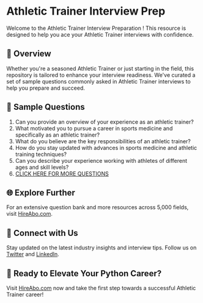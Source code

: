 # Athletic Trainer Interview Prep

Welcome to the Athletic Trainer Interview Preparation ! This resource is designed to help you ace your Athletic Trainer interviews with confidence.

## 🚀 Overview

Whether you're a seasoned Athletic Trainer or just starting in the field, this repository is tailored to enhance your interview readiness. We've curated a set of sample questions commonly asked in Athletic Trainer interviews to help you prepare and succeed.

## 📝 Sample Questions

1. Can you provide an overview of your experience as an athletic trainer?
2. What motivated you to pursue a career in sports medicine and specifically as an athletic trainer?
3. What do you believe are the key responsibilities of an athletic trainer?
4. How do you stay updated with advances in sports medicine and athletic training techniques?
5. Can you describe your experience working with athletes of different ages and skill levels?
6. [CLICK HERE FOR MORE QUESTIONS](https://hireabo.com/job/15_1_5/Athletic%20Trainer)

## 🌐 Explore Further

For an extensive question bank and more resources across 5,000 fields, visit [HireAbo.com](https://www.hireabo.com).

## 📱 Connect with Us

Stay updated on the latest industry insights and interview tips. Follow us on [Twitter](https://twitter.com/hireabo) and [LinkedIn](https://www.linkedin.com/in/hire-abo-3609972a8/).

## 🚀 Ready to Elevate Your Python Career?

Visit [HireAbo.com](https://www.hireabo.com) now and take the first step towards a successful Athletic Trainer career!
